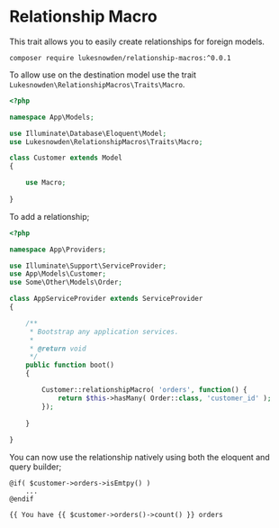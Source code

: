 # Relationship Macro

This trait allows you to easily create relationships for foreign models.

```cli
composer require lukesnowden/relationship-macros:^0.0.1
```

To allow use on the destination model use the trait `Lukesnowden\RelationshipMacros\Traits\Macro`.

```php
<?php

namespace App\Models;

use Illuminate\Database\Eloquent\Model;
use Lukesnowden\RelationshipMacros\Traits\Macro;

class Customer extends Model
{

    use Macro;
    
}
```

To add a relationship;

```php
<?php

namespace App\Providers;

use Illuminate\Support\ServiceProvider;
use App\Models\Customer;
use Some\Other\Models\Order;

class AppServiceProvider extends ServiceProvider
{

	/**
	 * Bootstrap any application services.
	 *
	 * @return void
	 */
	public function boot()
	{

        Customer::relationshipMacro( 'orders', function() {
            return $this->hasMany( Order::class, 'customer_id' );
        });
        
    }
    
}
```

You can now use the relationship natively using both the eloquent and query builder;

```cli
@if( $customer->orders->isEmtpy() )
    ...
@endif

{{ You have {{ $customer->orders()->count() }} orders

```
